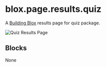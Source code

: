# blox.page.results.quiz

A [Building Blox](https://github.com/Building-Blox/building-blox) results page for quiz package.

![Quiz Results Page](https://building-blox.s3.amazonaws.com/quiz/results-page.PNG)

## Blocks
None